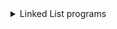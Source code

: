 <details>
  <summary>Linked List programs</summary>

    ## Return the addition of 2 numbers
    https://leetcode.com/problems/add-two-numbers/

    You are given two non-empty linked lists representing two non-negative integers. The digits are stored in reverse order, and each of their nodes contains a single digit. Add the two numbers and return the sum as a linked list.

    You may assume the two numbers do not contain any leading zero, except the number 0 itself.

    Example 1:
    Input: l1 = [2,4,3], l2 = [5,6,4]
    Output: [7,0,8]
    Explanation: 342 + 465 = 807.

    Example 2:
    Input: l1 = [0], l2 = [0]
    Output: [0]

    Example 3:
    Input: l1 = [9,9,9,9,9,9,9], l2 = [9,9,9,9]
    Output: [8,9,9,9,0,0,0,1]

    Constraints:
    The number of nodes in each linked list is in the range [1, 100].
    0 <= Node.val <= 9
    It is guaranteed that the list represents a number that does not have leading zeros.

    ## Find out if a list is cyclic and return true or false
    Given head, the head of a linked list, determine if the linked list has a cycle in it.
    There is a cycle in a linked list if there is some node in the list that can be reached again by continuously following the next pointer. Internally, pos is used to denote the index of the node that tail's next pointer is connected to. Note that pos is not passed as a parameter.

    Return true if there is a cycle in the linked list. Otherwise, return false.
    Follow up:
    Can you solve it using O(1) (i.e. constant) memory?

    Example 1:
    Input: head = [3,2,0,-4], pos = 1
    Output: true
    Explanation: There is a cycle in the linked list, where the tail connects to the 1st node (0-indexed).

    Example 2:
    Input: head = [1,2], pos = 0
    Output: true
    Explanation: There is a cycle in the linked list, where the tail connects to the 0th node.

    Example 3:
    Input: head = [1], pos = -1
    Output: false
    Explanation: There is no cycle in the linked list.

    Constraints:
    The number of the nodes in the list is in the range [0, 10^4].
    -10^5 <= Node.val <= 10^5
    pos is -1 or a valid index in the linked-list.

    ## Find out if a list is cyclic and return the node
    Given a linked list, return the node where the cycle begins. If there is no cycle, return null.
    There is a cycle in a linked list if there is some node in the list that can be reached again by continuously following the next pointer. Internally, pos is used to denote the index of the node that tail's next pointer is connected to. Note that pos is not passed as a parameter.

    Notice that you should not modify the linked list.
    Follow up:
    Can you solve it using O(1) (i.e. constant) memory?

    Example 1:
    Input: head = [3,2,0,-4], pos = 1
    Output: tail connects to node index 1
    Explanation: There is a cycle in the linked list, where tail connects to the second node.

    Example 2:
    Input: head = [1,2], pos = 0
    Output: tail connects to node index 0
    Explanation: There is a cycle in the linked list, where tail connects to the first node.

    Example 3:
    Input: head = [1], pos = -1
    Output: no cycle
    Explanation: There is no cycle in the linked list.

    Constraints:
    The number of the nodes in the list is in the range [0, 104].
    -105 <= Node.val <= 105
    pos is -1 or a valid index in the linked-list.

    ## Find an intersection of 2 lists
    Write a program to find the node at which the intersection of two singly linked lists begins.
    For example, the following two linked lists:
    begin to intersect at node c1.

    Example 1:
    Input: intersectVal = 8, listA = [4,1,8,4,5], listB = [5,6,1,8,4,5], skipA = 2, skipB = 3
    Output: Reference of the node with value = 8
    Input Explanation: The intersected node's value is 8 (note that this must not be 0 if the two lists intersect). From the head of A, it reads as [4,1,8,4,5]. From the head of B, it reads as [5,6,1,8,4,5]. There are 2 nodes before the intersected node in A; There are 3 nodes before the intersected node in B.

    Example 2:
    Input: intersectVal = 2, listA = [1,9,1,2,4], listB = [3,2,4], skipA = 3, skipB = 1
    Output: Reference of the node with value = 2
    Input Explanation: The intersected node's value is 2 (note that this must not be 0 if the two lists intersect). From the head of A, it reads as [1,9,1,2,4]. From the head of B, it reads as [3,2,4]. There are 3 nodes before the intersected node in A; There are 1 node before the intersected node in B.

    Example 3:
    Input: intersectVal = 0, listA = [2,6,4], listB = [1,5], skipA = 3, skipB = 2
    Output: null
    Input Explanation: From the head of A, it reads as [2,6,4]. From the head of B, it reads as [1,5]. Since the two lists do not intersect, intersectVal must be 0, while skipA and skipB can be arbitrary values.
    Explanation: The two lists do not intersect, so return null.

    Notes:
    If the two linked lists have no intersection at all, return null.
    The linked lists must retain their original structure after the function returns.
    You may assume there are no cycles anywhere in the entire linked structure.
    Each value on each linked list is in the range [1, 10^9].
    Your code should preferably run in O(n) time and use only O(1) memory.

    ## Merge Sort List
    Merge two sorted linked lists and return it as a new sorted list. The new list should be made by splicing together the nodes of the first two lists.

    Example 1:
    Input: l1 = [1,2,4], l2 = [1,3,4]
    Output: [1,1,2,3,4,4]

    Example 2:
    Input: l1 = [], l2 = []
    Output: []

    Example 3:
    Input: l1 = [], l2 = [0]
    Output: [0]

    Constraints:
    The number of nodes in both lists is in the range [0, 50].
    -100 <= Node.val <= 100
    Both l1 and l2 are sorted in non-decreasing order.

    ## Remove Nth elements
    Given the head of a linked list, remove the nth node from the end of the list and return its head.
    Follow up: Could you do this in one pass?

    Example 1:
    Input: head = [1,2,3,4,5], n = 2
    Output: [1,2,3,5]

    Example 2:
    Input: head = [1], n = 1
    Output: []

    Example 3:
    Input: head = [1,2], n = 1
    Output: [1]


    Constraints:
    The number of nodes in the list is sz.
    1 <= sz <= 30
    0 <= Node.val <= 100
    1 <= n <= sz

    ## Flatten a Multi level Tree
    You are given a doubly linked list which in addition to the next and previous pointers, it could have a child pointer, which may or may not point to a separate doubly linked list. These child lists may have one or more children of their own, and so on, to produce a multilevel data structure, as shown in the example below.

    Flatten the list so that all the nodes appear in a single-level, doubly linked list. You are given the head of the first level of the list.

    Example 1:
    Input: head = [1,2,3,4,5,6,null,null,null,7,8,9,10,null,null,11,12]
    Output: [1,2,3,7,8,11,12,9,10,4,5,6]
    Explanation:
    The multilevel linked list in the input is as follows:
    After flattening the multilevel linked list it becomes:


    Example 2:
    Input: head = [1,2,null,3]
    Output: [1,3,2]
    Explanation:
    The input multilevel linked list is as follows:

      1---2---NULL
      |
      3---NULL
    Example 3:

    Input: head = []
    Output: []


    How multilevel linked list is represented in test case:

    We use the multilevel linked list from Example 1 above:

     1---2---3---4---5---6--NULL
             |
             7---8---9---10--NULL
                 |
                 11--12--NULL
    The serialization of each level is as follows:

    [1,2,3,4,5,6,null]
    [7,8,9,10,null]
    [11,12,null]
    To serialize all levels together we will add nulls in each level to signify no node connects to the upper node of the previous level. The serialization becomes:

    [1,2,3,4,5,6,null]
    [null,null,7,8,9,10,null]
    [null,11,12,null]
    Merging the serialization of each level and removing trailing nulls we obtain:
    [1,2,3,4,5,6,null,null,null,7,8,9,10,null,null,11,12]

    Constraints:
    Number of Nodes will not exceed 1000.
    1 <= Node.val <= 10^5
</details>
